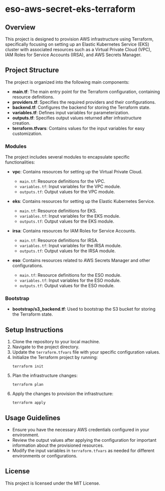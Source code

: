 # eso-aws-secret-eks-terraform

## Overview
This project is designed to provision AWS infrastructure using Terraform, specifically focusing on setting up an Elastic Kubernetes Service (EKS) cluster with associated resources such as a Virtual Private Cloud (VPC), IAM Roles for Service Accounts (IRSA), and AWS Secrets Manager.

## Project Structure
The project is organized into the following main components:

- **main.tf**: The main entry point for the Terraform configuration, containing resource definitions.
- **providers.tf**: Specifies the required providers and their configurations.
- **backend.tf**: Configures the backend for storing the Terraform state.
- **variables.tf**: Defines input variables for parameterization.
- **outputs.tf**: Specifies output values returned after infrastructure creation.
- **terraform.tfvars**: Contains values for the input variables for easy customization.

### Modules
The project includes several modules to encapsulate specific functionalities:

- **vpc**: Contains resources for setting up the Virtual Private Cloud.
  - `main.tf`: Resource definitions for the VPC.
  - `variables.tf`: Input variables for the VPC module.
  - `outputs.tf`: Output values for the VPC module.

- **eks**: Contains resources for setting up the Elastic Kubernetes Service.
  - `main.tf`: Resource definitions for EKS.
  - `variables.tf`: Input variables for the EKS module.
  - `outputs.tf`: Output values for the EKS module.

- **irsa**: Contains resources for IAM Roles for Service Accounts.
  - `main.tf`: Resource definitions for IRSA.
  - `variables.tf`: Input variables for the IRSA module.
  - `outputs.tf`: Output values for the IRSA module.

- **eso**: Contains resources related to AWS Secrets Manager and other configurations.
  - `main.tf`: Resource definitions for the ESO module.
  - `variables.tf`: Input variables for the ESO module.
  - `outputs.tf`: Output values for the ESO module.

### Bootstrap
- **bootstrap/s3_backend.tf**: Used to bootstrap the S3 bucket for storing the Terraform state.

## Setup Instructions
1. Clone the repository to your local machine.
2. Navigate to the project directory.
3. Update the `terraform.tfvars` file with your specific configuration values.
4. Initialize the Terraform project by running:
   ```
   terraform init
   ```
5. Plan the infrastructure changes:
   ```
   terraform plan
   ```
6. Apply the changes to provision the infrastructure:
   ```
   terraform apply
   ```

## Usage Guidelines
- Ensure you have the necessary AWS credentials configured in your environment.
- Review the output values after applying the configuration for important information about the provisioned resources.
- Modify the input variables in `terraform.tfvars` as needed for different environments or configurations.

## License
This project is licensed under the MIT License.